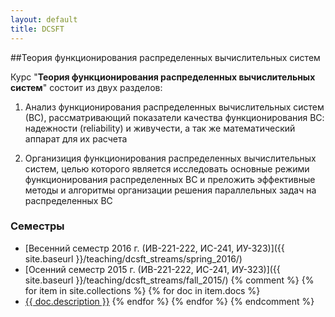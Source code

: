```yaml
---
layout: default
title: DCSFT
---
```


##Теория функционирования распределенных вычислительных систем

Курс "**Теория функционирования распределенных вычислительных систем**" состоит из двух разделов:

1. Анализ функционирования распределенных вычислительных систем (ВС), рассматривающий показатели качества функционирования ВС: надежности (reliability) и живучести, а так же математический аппарат для их расчета

2. Организиция функционирования распределенных вычислительных систем, целью которого является исследовать основные режими функционирования распределенных ВС и преложить эффективные методы и алгоритмы организации решения параллельных задач на распределенных ВС

### Семестры
* [Весенний семестр 2016 г. (ИВ-221-222, ИС-241, ИУ-323)]({{ site.baseurl }}/teaching/dcsft_streams/spring_2016/)
* [Осенний семестр 2015 г. (ИВ-221-222, ИС-241, ИУ-323)]({{ site.baseurl }}/teaching/dcsft_streams/fall_2015/)
{% comment %}
{% for item in site.collections %}
{% for doc in item.docs %}
* [{{ doc.description }}]({{doc.url}})
{% endfor %}
{% endfor %}
{% endcomment %}